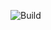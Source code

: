 
![Build](https://img.shields.io/github/actions/workflow/status/caldog20/go-overlay/build-linux.yml?label=Linux%20Build&logo=Linux&style=flat-square)


